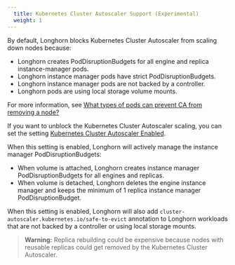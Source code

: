 ```yaml
---
  title: Kubernetes Cluster Autoscaler Support (Experimental)
  weight: 1
---
```


By default, Longhorn blocks Kubernetes Cluster Autoscaler from scaling down nodes because:
- Longhorn creates PodDisruptionBudgets for all engine and replica instance-manager pods.
- Longhorn instance manager pods have strict PodDisruptionBudgets.
- Longhorn instance manager pods are not backed by a controller.
- Longhorn pods are using local storage volume mounts.

For more information, see [What types of pods can prevent CA from removing a node?](https://github.com/kubernetes/autoscaler/blob/master/cluster-autoscaler/FAQ.md#what-types-of-pods-can-prevent-ca-from-removing-a-node)

If you want to unblock the Kubernetes Cluster Autoscaler scaling, you can set the setting [Kubernetes Cluster Autoscaler Enabled](../../references/settings#kubernetes-cluster-autoscaler-enabled-experimental).

When this setting is enabled, Longhorn will actively manage the instance manager PodDisruptionBudgets:
- When volume is attached, Longhorn creates instance manager PodDisruptionBudgets for all engines and replicas.
- When volume is detached, Longhorn deletes the engine instance manager and keeps the minimum of 1 replica instance manager PodDisruptionBudget.

When this setting is enabled, Longhorn will also add `cluster-autoscaler.kubernetes.io/safe-to-evict` annotation to Longhorn workloads that are not backed by a controller or using local storage mounts.

> **Warning:** Replica rebuilding could be expensive because nodes with reusable replicas could get removed by the Kubernetes Cluster Autoscaler.
